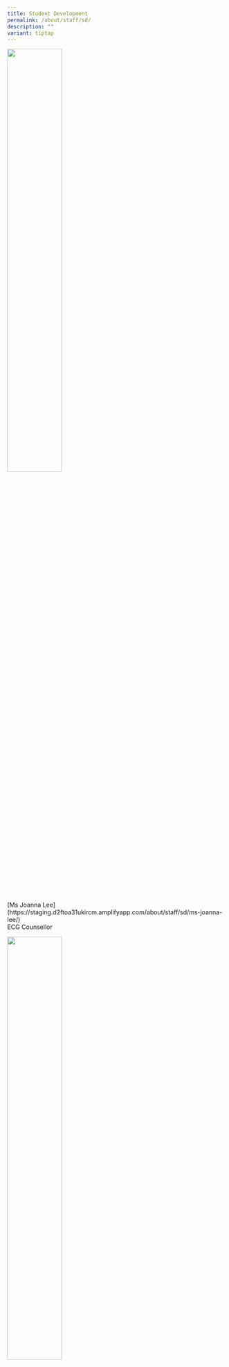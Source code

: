 ```yaml
---
title: Student Development
permalink: /about/staff/sd/
description: ""
variant: tiptap
---
```

<div class="isomer-image-wrapper">
<img style="width:50%" height="auto" width="100%" src="/images/Staff/SD-Joanna-Lee_s.jpg">
</div>
<p>[Ms Joanna Lee](https://staging.d2ftoa31ukircm.amplifyapp.com/about/staff/sd/ms-joanna-lee/)
<br>ECG Counsellor</p>
<div class="isomer-image-wrapper">
<img style="width:50%" height="auto" width="100%" src="/images/Staff/SD-Jasmine-Ng_s.jpg">
</div>
<p>[Ms Jasmine Ng](https://staging.d2ftoa31ukircm.amplifyapp.com/about/staff/sd/ms-jasmine-ng/)
<br>School Counsellor</p>
<div class="isomer-image-wrapper">
<img style="width:50%" height="auto" width="100%" src="/images/Staff/MTL-Yang-Shu-Hung_s%20(1).jpg">
</div>
<p>[Ms Yang Shu Hung](https://staging.d2ftoa31ukircm.amplifyapp.com/about/staff/mtl/ms-yang-shu-hung/)
<br>Dean (JC2)</p>
<div class="isomer-image-wrapper">
<img style="width:50%" height="auto" width="100%" src="/images/Staff/Econs-Michelle-Chiang_s.jpg">
</div>
<p>[Ms Michelle Chiang](https://staging.d2ftoa31ukircm.amplifyapp.com/about/staff/econs/ms-michelle-chiang)
<br>Deputy Dean (JC2)</p>
<div class="isomer-image-wrapper">
<img style="width:50%" height="auto" width="100%" src="/images/Staff/Arts-Jared-Goh_s%20(1).jpg">
</div>
<p>[Mr Jared Goh](https://staging.d2ftoa31ukircm.amplifyapp.com/about/staff/arts/mr-jared-goh/)
<br>Dean (JC1)</p>
<div class="isomer-image-wrapper">
<img style="width:50%" height="auto" width="100%" src="/images/Staff/PE-Karine-Teo_s%20(1).jpg">
</div>
<p>[Ms&nbsp;Karine Teo](https://staging.d2ftoa31ukircm.amplifyapp.com/about/staff/pe/ms-karine-teo/)
<br>Deputy Dean (JC1)</p>
<div class="isomer-image-wrapper">
<img style="width:50%" height="auto" width="100%" src="/images/Staff/Sci-Gabriel-Woon_s%20(1).jpg">
</div>
<p>[Mr Gabriel Woon](https://staging.d2ftoa31ukircm.amplifyapp.com/about/staff/science/mr-gabriel-woon/)
<br>Deputy Head (Student Well-being)</p>
<div class="isomer-image-wrapper">
<img style="width:50%" height="auto" width="100%" src="/images/Staff/mtl-elavarasi_s.jpg">
</div>
<p>[Mdm Elavarasi Sundararaju](https://staging.d2ftoa31ukircm.amplifyapp.com/staff/mtl/mdm-elavarasi/)
<br>HOD (Character &amp; Citizenship Education)</p>
<div class="isomer-image-wrapper">
<img style="width:50%" height="auto" width="100%" src="/images/Staff/PE-Charles-Cheak_s-1%20(1).jpg">
</div>
<p>[Mr Charles Cheak](https://staging.d2ftoa31ukircm.amplifyapp.com/about/staff/pe/mr-charles-cheak/)
<br>HOD (PE &amp; CCA)</p>
<div class="isomer-image-wrapper">
<img style="width:50%" height="auto" width="100%" src="/images/Staff/Econs_KohHanYun_s%20(1).jpg">
</div>
<p>[Ms Koh Han Yun](https://staging.d2ftoa31ukircm.amplifyapp.com/about/staff/econs/ms-koh-han-yun/)
<br>HOD (Student Leadership &amp; Talent Management)</p>
<div class="isomer-image-wrapper">
<img style="width:50%" height="auto" width="100%" src="/images/Staff/PE-George-Danapal_s%20(1).jpg">
</div>
<p>[Mr George Danapal Danaraj](https://staging.d2ftoa31ukircm.amplifyapp.com/about/staff/pe/mr-george-danapal/)
<br>Deputy Head (CCA)</p>
<div class="isomer-image-wrapper">
<img style="width:50%" height="auto" width="100%" src="/images/Staff/PW-Iris-Lee_s-2%20(1).jpg">
</div>
<p>[Ms Iris Lee](https://staging.d2ftoa31ukircm.amplifyapp.com/about/staff/pw/ms-iris-lee/)
<br>Deputy Head (Character &amp; Citizenship Education)</p>
<div class="isomer-image-wrapper">
<img style="width:50%" height="auto" width="100%" src="/images/Staff/Sci-Zulaiha-Said_s%20(1).jpg">
</div>
<p>[Ms Zulaiha Said](https://staging.d2ftoa31ukircm.amplifyapp.com/about/staff/science/ms-zulaiha-said/)
<br>Deputy Head (Character &amp; Citizenship Education)</p>
